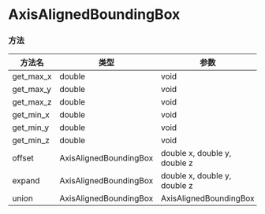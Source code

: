 # AxisAlignedBoundingBox

### 方法

|  方法名   | 类型  | 参数  |
|  ----  | ----  | ----  |
|  get_max_x   | double  | void |
|  get_max_y   | double  | void |
|  get_max_z   | double  | void |
|  get_min_x   | double  | void |
|  get_min_y   | double  | void |
|  get_min_z   | double  | void |
|  offset   | AxisAlignedBoundingBox  | double x, double y, double z |
|  expand   | AxisAlignedBoundingBox  | double x, double y, double z |
|  union   | AxisAlignedBoundingBox  | AxisAlignedBoundingBox |